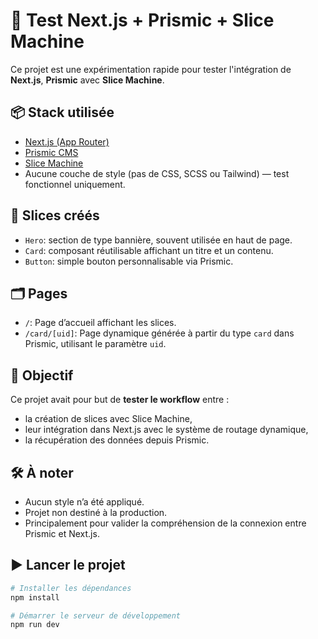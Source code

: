 # 🧪 Test Next.js + Prismic + Slice Machine

Ce projet est une expérimentation rapide pour tester l'intégration de **Next.js**, **Prismic** avec **Slice Machine**.

## 📦 Stack utilisée

- [Next.js (App Router)](https://nextjs.org/)
- [Prismic CMS](https://prismic.io/)
- [Slice Machine](https://www.slicemachine.dev/)
- Aucune couche de style (pas de CSS, SCSS ou Tailwind) — test fonctionnel uniquement.

## 🧩 Slices créés

- `Hero`: section de type bannière, souvent utilisée en haut de page.
- `Card`: composant réutilisable affichant un titre et un contenu.
- `Button`: simple bouton personnalisable via Prismic.

## 🗂 Pages

- `/`: Page d’accueil affichant les slices.
- `/card/[uid]`: Page dynamique générée à partir du type `card` dans Prismic, utilisant le paramètre `uid`.

## 🚀 Objectif

Ce projet avait pour but de **tester le workflow** entre :

- la création de slices avec Slice Machine,
- leur intégration dans Next.js avec le système de routage dynamique,
- la récupération des données depuis Prismic.

## 🛠 À noter

- Aucun style n’a été appliqué.
- Projet non destiné à la production.
- Principalement pour valider la compréhension de la connexion entre Prismic et Next.js.

## ▶️ Lancer le projet

```bash
# Installer les dépendances
npm install

# Démarrer le serveur de développement
npm run dev
```
